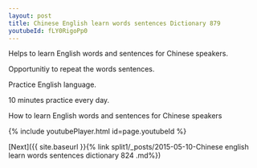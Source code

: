 ```yaml
---
layout: post
title: Chinese English learn words sentences Dictionary 879 
youtubeId: fLY0RigoPp0
---
```

 
 
Helps to learn English words and sentences for Chinese speakers.

Opportunitiy to repeat the words sentences. 

Practice English language. 
 
10 minutes practice every day. 
 
How to learn English words and sentences for Chinese speakers 
 
{% include youtubePlayer.html id=page.youtubeId %}
 
 
[Next]({{ site.baseurl }}{% link  split1/_posts/2015-05-10-Chinese english learn words sentences dictionary 824 .md%})
 
